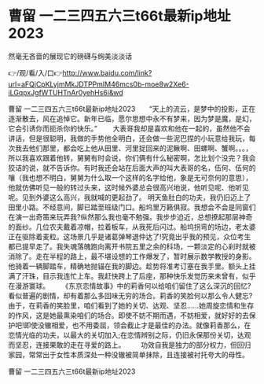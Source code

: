 # 曹留 一二三四五六三t66t最新ip地址2023
然毫无吝啬的展现它的磅礴与绚美淡淡话

👉/观/看/入/口👉http://www.baidu.com/link?url=aFQjCpKLyjmMkJDTPPmIM46mcs0b-moe8w2Xe6-iLGqpxJgfWTUHTnAr0yehHs6i&wd

曹留 一二三四五六三t66t最新ip地址2023　　“天上的流云，是梦中的投影，正在逐渐散去，风在追悼它。新年已临，愿尔思想中永不有梦来，因为梦是魔，是幻，它会引诱你而扼杀你的快乐。”
　　大表哥我却是喜欢和他在一起的，虽然他不会讲话，但是很聪明，我做的手势他全明白，还会做一些泥巴捏的小玩意给我玩，每次我去他们那里，都会吃上他从田里、河里捉回来的泥鳅啊、田螺啊、蟹啊。。。，所以我喜欢跟着他转，舅舅有时会说，你们俩有什么秘密啊，怎比划个没完？我会狡诘的说，就不告诉你。有时我还会站在后面大声的叫大表哥的名，伍何、伍何的嚷（我也想不明白，舅舅为什么取一个这样的名字给他，象是无可奈何的意思），他就仿佛听见一般的转过头来，这时候外婆总会很高兴地说，他听见呢、他听见呢。见到外婆这么高兴，我就喊的更起劲了。
明天鱼肚白的功夫，我仍旧迈上了田里小路。不经意间，脚已踏至班级门口。船坞里万籁俱寂。我想会不会是同窗们在演一出奇策来玩弄我?纵然那么我也毫不勉强。我步步迫近，总想撩起那层神奇的面纱。几位农夫戴着凉帽，拉着板车，从我死后闪过。船坞拐弯的场边，老太婆正在驱除着麦粒。这场景几乎是诸葛弹琴退仲达了!究竟出乎我的预见，众位考生都已提早走了。我失魂落魄跑向离开书院五里之余的科场，一颗淡定的心刹时就被消除了。走在半程的路上，最不堪设想的工作爆发了，暂时展示数学教授的身影。他骑着一辆脚踏车，精确地抛锚在我的脚边。趁势将准考订塞在我手里。额头上挂满了汗珠，目示我连忙上车。我赶快跨上了后座，那种快乐发觉历来未曾有，似乎在漫游寰球。
　　《东京恋情故事》中的莉香何以给咱们留住了这么深沉的回忆?看似普遍的剧情，却有着那么多回味无穷的场合。莉香的笑脸何以那么令人健忘?由于，在莉香的笑脸里，咱们看到了她的关切、达观、坚忍……她周旋恋情和生存的作风，这是她最熏染咱们的场合。即使不妨不期而遇，不妨相爱，就好好的去保护吧!即使没辙相爱，也不用委屈，领会截止才是最佳的办法。就像莉香那么，在恋情光临的功夫，以最大的关切加入;在恋情辨别之际，仍旧永保那份关切，达观而坚忍，连接果敢的走在寻爱的路上。
　　功效自我是独力的部分权力，但回归家园，常常出于女性本质深处一种没辙被简单抹除，且连接被衬托夸大的母性。

曹留 一二三四五六三t66t最新ip地址2023
